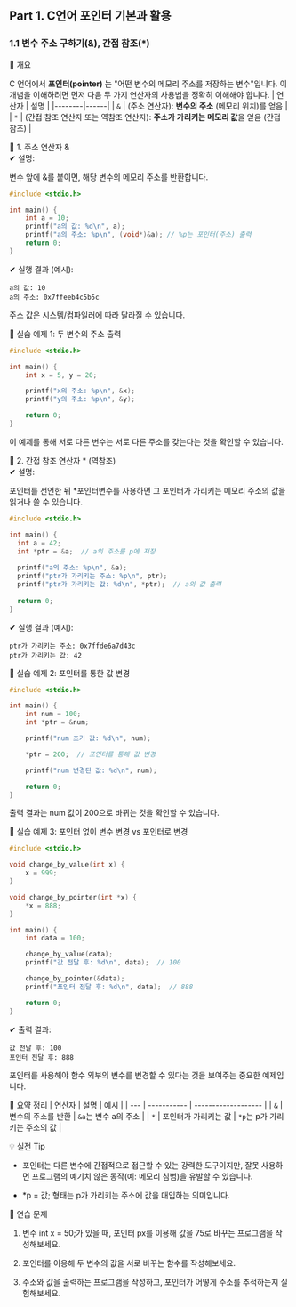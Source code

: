 ## Part 1. C언어 포인터 기본과 활용
### 1.1 변수 주소 구하기(&), 간접 참조(*)
🧠 개요

C 언어에서 **포인터(pointer)** 는 "어떤 변수의 메모리 주소를 저장하는 변수"입니다. 이 개념을 이해하려면 먼저 다음 두 가지 연산자의 사용법을 정확히 이해해야 합니다.
| 연산자 | 설명 |
|--------|------|
| `&`    | (주소 연산자): **변수의 주소** (메모리 위치)를 얻음 |
| `*`    | (간접 참조 연산자 또는 역참조 연산자): **주소가 가리키는 메모리 값**을 얻음 (간접 참조) |


🔎 1. 주소 연산자 &  
✔ 설명:

변수 앞에 &를 붙이면, 해당 변수의 메모리 주소를 반환합니다.
```c
#include <stdio.h>

int main() {
    int a = 10;
    printf("a의 값: %d\n", a);
    printf("a의 주소: %p\n", (void*)&a); // %p는 포인터(주소) 출력
    return 0;
}
```
✔ 실행 결과 (예시):
```text
a의 값: 10
a의 주소: 0x7ffeeb4c5b5c
```

주소 값은 시스템/컴파일러에 따라 달라질 수 있습니다.

🧪 실습 예제 1: 두 변수의 주소 출력
```c
#include <stdio.h>

int main() {
    int x = 5, y = 20;

    printf("x의 주소: %p\n", &x);
    printf("y의 주소: %p\n", &y);

    return 0;
}
```

이 예제를 통해 서로 다른 변수는 서로 다른 주소를 갖는다는 것을 확인할 수 있습니다.

🔁 2. 간접 참조 연산자 * (역참조)  
✔ 설명:

포인터를 선언한 뒤 *포인터변수를 사용하면 그 포인터가 가리키는 메모리 주소의 값을 읽거나 쓸 수 있습니다.
```c
#include <stdio.h>

int main() {
  int a = 42;
  int *ptr = &a;  // a의 주소를 p에 저장
  
  printf("a의 주소: %p\n", &a);
  printf("ptr가 가리키는 주소: %p\n", ptr);
  printf("ptr가 가리키는 값: %d\n", *ptr);  // a의 값 출력
  
  return 0;
}
```
✔ 실행 결과 (예시):
```less
ptr가 가리키는 주소: 0x7ffde6a7d43c
ptr가 가리키는 값: 42
```

🧪 실습 예제 2: 포인터를 통한 값 변경
```c
#include <stdio.h>

int main() {
    int num = 100;
    int *ptr = &num;

    printf("num 초기 값: %d\n", num);

    *ptr = 200;  // 포인터를 통해 값 변경

    printf("num 변경된 값: %d\n", num);

    return 0;
}
```
출력 결과는 num 값이 200으로 바뀌는 것을 확인할 수 있습니다.

🧪 실습 예제 3: 포인터 없이 변수 변경 vs 포인터로 변경
```c
#include <stdio.h>

void change_by_value(int x) {
    x = 999;
}

void change_by_pointer(int *x) {
    *x = 888;
}

int main() {
    int data = 100;

    change_by_value(data);
    printf("값 전달 후: %d\n", data);  // 100

    change_by_pointer(&data);
    printf("포인터 전달 후: %d\n", data);  // 888

    return 0;
}
```
✔ 출력 결과:
```less
값 전달 후: 100
포인터 전달 후: 888
```

포인터를 사용해야 함수 외부의 변수를 변경할 수 있다는 것을 보여주는 중요한 예제입니다.

📌 요약 정리
| 연산자 | 설명          | 예시                  |
| --- | ----------- | ------------------- |
| `&` | 변수의 주소를 반환  | `&a`는 변수 a의 주소      |
| `*` | 포인터가 가리키는 값 | `*p`는 p가 가리키는 주소의 값 |

💡 실전 Tip
* 포인터는 다른 변수에 간접적으로 접근할 수 있는 강력한 도구이지만, 잘못 사용하면 프로그램의 예기치 않은 동작(예: 메모리 침범)을 유발할 수 있습니다.

* *p = 값; 형태는 p가 가리키는 주소에 값을 대입하는 의미입니다.

🧩 연습 문제

1. 변수 int x = 50;가 있을 때, 포인터 px를 이용해 값을 75로 바꾸는 프로그램을 작성해보세요.

2. 포인터를 이용해 두 변수의 값을 서로 바꾸는 함수를 작성해보세요.

3. 주소와 값을 출력하는 프로그램을 작성하고, 포인터가 어떻게 주소를 추적하는지 실험해보세요.

